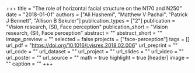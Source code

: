 +++
title = "The role of horizontal facial structure on the N170 and N250"
date = "2018-01-01"
authors = ["Ali Hashemi", "Matthew V Pachai", "Patrick J Bennett", "Allison B Sekuler"]
publication_types = ["2"]
publication = "Vision research, (SI), Face perception"
publication_short = "Vision research, (SI), Face perception"
abstract = ""
abstract_short = ""
image_preview = ""
selected = false
projects = ["face-perception"]
tags = []
url_pdf = "https://doi.org/10.1016/j.visres.2018.02.006"
url_preprint = ""
url_code = ""
url_dataset = ""
url_project = ""
url_slides = ""
url_video = ""
url_poster = ""
url_source = ""
math = true
highlight = true
[header]
image = ""
caption = ""
+++
